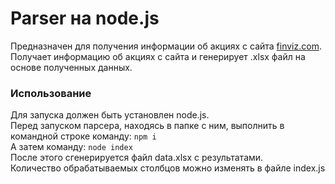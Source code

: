 # Parser на node.js
Предназначен для получения информации об акциях с сайта <a href="https://finviz.com/screener.ashx?v=111">finviz.com</a>.
<br />
Получает информацию об акциях с сайта и генерирует .xlsx файл на основе полученных данных.

### Использование
Для запуска должен быть установлен node.js.
<br />
Перед запуском парсера, находясь в папке с ним, выполнить в командной строке команду: <code>npm i</code>
<br />
А затем команду: <code>node index</code>
<br />
После этого сгенерируется файл data.xlsx с результатами.
<br />
Количество обрабатываемых столбцов можно изменять в файле index.js
